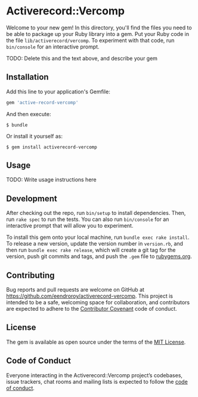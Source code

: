 # Activerecord::Vercomp

Welcome to your new gem! In this directory, you'll find the files you need to be able to package up your Ruby library into a gem. Put your Ruby code in the file `lib/activerecord/vercomp`. To experiment with that code, run `bin/console` for an interactive prompt.

TODO: Delete this and the text above, and describe your gem

## Installation

Add this line to your application's Gemfile:

```ruby
gem 'active-record-vercomp'
```

And then execute:

    $ bundle

Or install it yourself as:

    $ gem install activerecord-vercomp

## Usage

TODO: Write usage instructions here

## Development

After checking out the repo, run `bin/setup` to install dependencies. Then, run `rake spec` to run the tests. You can also run `bin/console` for an interactive prompt that will allow you to experiment.

To install this gem onto your local machine, run `bundle exec rake install`. To release a new version, update the version number in `version.rb`, and then run `bundle exec rake release`, which will create a git tag for the version, push git commits and tags, and push the `.gem` file to [rubygems.org](https://rubygems.org).

## Contributing

Bug reports and pull requests are welcome on GitHub at https://github.com/eendroroy/activerecord-vercomp. This project is intended to be a safe, welcoming space for collaboration, and contributors are expected to adhere to the [Contributor Covenant](http://contributor-covenant.org) code of conduct.

## License

The gem is available as open source under the terms of the [MIT License](https://opensource.org/licenses/MIT).

## Code of Conduct

Everyone interacting in the Activerecord::Vercomp project’s codebases, issue trackers, chat rooms and mailing lists is expected to follow the [code of conduct](https://github.com/eendroroy/activerecord-vercomp/blob/master/CODE_OF_CONDUCT.md).
